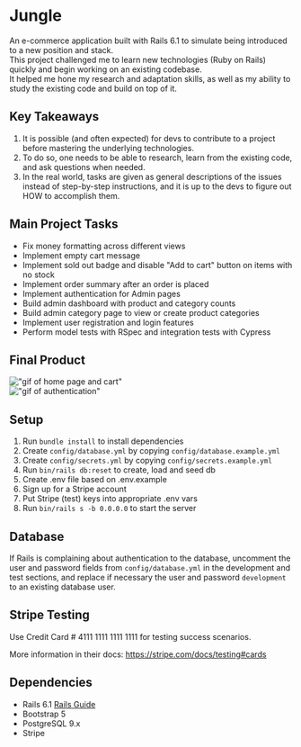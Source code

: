 # Jungle

An e-commerce application built with Rails 6.1 to simulate being introduced to a new position and stack.  
This project challenged me to learn new technologies (Ruby on Rails) quickly and begin working on an existing codebase.  
It helped me hone my research and adaptation skills, as well as my ability to study the existing code and build on top of it.

## Key Takeaways
1. It is possible (and often expected) for devs to contribute to a project before mastering the underlying technologies.
2. To do so, one needs to be able to research, learn from the existing code, and ask questions when needed.
3. In the real world, tasks are given as general descriptions of the issues instead of step-by-step instructions, and it is up to the devs to figure out HOW to accomplish them.

## Main Project Tasks

* Fix money formatting across different views
* Implement empty cart message
* Implement sold out badge and disable "Add to cart" button on items with no stock
* Implement order summary after an order is placed
* Implement authentication for Admin pages
* Build admin dashboard with product and category counts
* Build admin category page to view or create product categories
* Implement user registration and login features
* Perform model tests with RSpec and integration tests with Cypress 

## Final Product
!["gif of home page and cart"](https://github.com/keikaloustian/jungle-rails/blob/master/docs/homepage-product.gif?raw=true)  
!["gif of authentication"]()




## Setup

1. Run `bundle install` to install dependencies
2. Create `config/database.yml` by copying `config/database.example.yml`
3. Create `config/secrets.yml` by copying `config/secrets.example.yml`
4. Run `bin/rails db:reset` to create, load and seed db
5. Create .env file based on .env.example
6. Sign up for a Stripe account
7. Put Stripe (test) keys into appropriate .env vars
8. Run `bin/rails s -b 0.0.0.0` to start the server

## Database

If Rails is complaining about authentication to the database, uncomment the user and password fields from `config/database.yml` in the development and test sections, and replace if necessary the user and password `development` to an existing database user.

## Stripe Testing

Use Credit Card # 4111 1111 1111 1111 for testing success scenarios.

More information in their docs: <https://stripe.com/docs/testing#cards>

## Dependencies

- Rails 6.1 [Rails Guide](http://guides.rubyonrails.org/v6.1/)
- Bootstrap 5
- PostgreSQL 9.x
- Stripe
